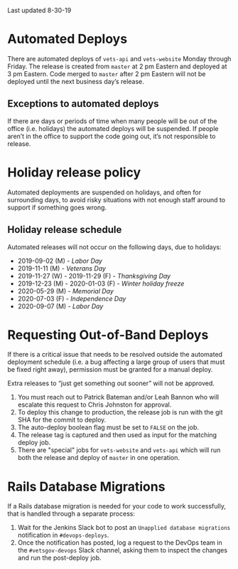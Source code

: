 Last updated 8-30-19
# Automated Deploys

There are automated deploys of `vets-api` and `vets-website` Monday through Friday. The release is created from `master` at 2 pm Eastern and deployed at 3 pm Eastern. Code merged to `master` after 2 pm Eastern will not be deployed until the next business day’s release.

## Exceptions to automated deploys

If there are days or periods of time when many people will be out of the office (i.e. holidays) the automated deploys will be suspended. If people aren’t in the office to support the code going out, it’s not responsible to release.

# Holiday release policy

Automated deployments are suspended on holidays, and often for surrounding days, to avoid risky situations with not enough staff around to support if something goes wrong.

## Holiday release schedule

Automated releases will not occur on the following days, due to holidays:

- 2019-09-02 (M) - *Labor Day*
- 2019-11-11 (M) - *Veterans Day*
- 2019-11-27 (W) - 2019-11-29 (F) - *Thanksgiving Day*
- 2019-12-23 (M) - 2020-01-03 (F) - *Winter holiday freeze*
- 2020-05-29 (M) - *Memorial Day*
- 2020-07-03 (F) - *Independence Day*
- 2020-09-07 (M) - *Labor Day*

# Requesting Out-of-Band Deploys

If there is a critical issue that needs to be resolved outside the automated deployment schedule (i.e. a bug affecting a large group of users that must be fixed right away), permission must be granted for a manual deploy.

Extra releases to “just get something out sooner” will not be approved.

1. You must reach out to Patrick Bateman and/or Leah Bannon who will escalate this request to Chris Johnston for approval.
1. To deploy this change to production, the release job is run with the git SHA for the commit to deploy.
1. The auto-deploy boolean flag must be set to `FALSE` on the job.
1. The release tag is captured and then used as input for the matching deploy job.
1. There are "special" jobs for `vets-website` and `vets-api` which will run both the release and deploy of `master` in one operation.

# Rails Database Migrations

If a Rails database migration is needed for your code to work successfully, that is handled through a separate process:

1. Wait for the Jenkins Slack bot to post an `Unapplied database migrations` notification in `#devops-deploys`.
1. Once the notification has posted, log a request to the DevOps team in the `#vetsgov-devops` Slack channel, asking them to inspect the changes and run the post-deploy job.
